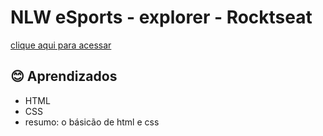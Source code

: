 # NLW eSports - explorer - Rocktseat

[clique aqui para acessar](https://tunim73.github.io/NLW-eSports-explorer)


## 😊 Aprendizados
- HTML 
- CSS 
- resumo: o básicão de html e css 



